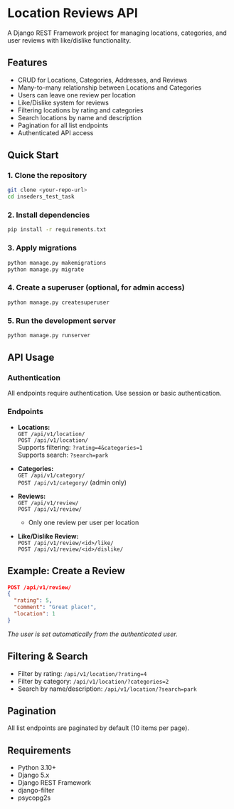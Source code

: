 # Location Reviews API

A Django REST Framework project for managing locations, categories, and user reviews with like/dislike functionality.

## Features

- CRUD for Locations, Categories, Addresses, and Reviews
- Many-to-many relationship between Locations and Categories
- Users can leave one review per location
- Like/Dislike system for reviews
- Filtering locations by rating and categories
- Search locations by name and description
- Pagination for all list endpoints
- Authenticated API access

## Quick Start

### 1. Clone the repository

```sh
git clone <your-repo-url>
cd inseders_test_task
```

### 2. Install dependencies

```sh
pip install -r requirements.txt
```

### 3. Apply migrations

```sh
python manage.py makemigrations
python manage.py migrate
```

### 4. Create a superuser (optional, for admin access)

```sh
python manage.py createsuperuser
```

### 5. Run the development server

```sh
python manage.py runserver
```

## API Usage

### Authentication

All endpoints require authentication. Use session or basic authentication.

### Endpoints

- **Locations:**  
  `GET /api/v1/location/`  
  `POST /api/v1/location/`  
  Supports filtering: `?rating=4&categories=1`  
  Supports search: `?search=park`

- **Categories:**  
  `GET /api/v1/category/`  
  `POST /api/v1/category/` (admin only)

- **Reviews:**  
  `GET /api/v1/review/`  
  `POST /api/v1/review/`  
  - Only one review per user per location

- **Like/Dislike Review:**  
  `POST /api/v1/review/<id>/like/`  
  `POST /api/v1/review/<id>/dislike/`

## Example: Create a Review

```json
POST /api/v1/review/
{
  "rating": 5,
  "comment": "Great place!",
  "location": 1
}
```
*The user is set automatically from the authenticated user.*

## Filtering & Search

- Filter by rating: `/api/v1/location/?rating=4`
- Filter by category: `/api/v1/location/?categories=2`
- Search by name/description: `/api/v1/location/?search=park`

## Pagination

All list endpoints are paginated by default (10 items per page).

## Requirements

- Python 3.10+
- Django 5.x
- Django REST Framework
- django-filter
- psycopg2s

